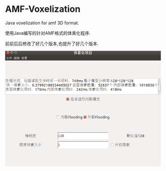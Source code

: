 # AMF-Voxelization
Java voxelization for amf 3D format.

使用Java编写的针对AMF格式的体素化程序.

前前后后修改了好几个版本,也提升了好几个版本.

![img_example](img/gui_example.png)
